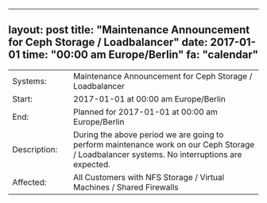 --- 
 layout: post 
 title: "Maintenance Announcement for Ceph Storage / Loadbalancer" 
 date: 2017-01-01 
 time: "00:00 am Europe/Berlin" 
 fa: "calendar" 
 --- 
 |                   |   |                                                                      | 
 |-------------------|---|----------------------------------------------------------------------| 
 | Systems:          |   | Maintenance Announcement for Ceph Storage / Loadbalancer| 
 | Start:            |   | 2017-01-01 at 00:00 am Europe/Berlin | 
 | End:              |   | Planned for 2017-01-01 at 00:00 am  Europe/Berlin | 
 | Description:      |   | During the above period we are going to perform maintenance work on our Ceph Storage / Loadbalancer systems. No interruptions are expected. | 
 | Affected:         |   |All Customers with NFS Storage / Virtual Machines / Shared Firewalls | 
